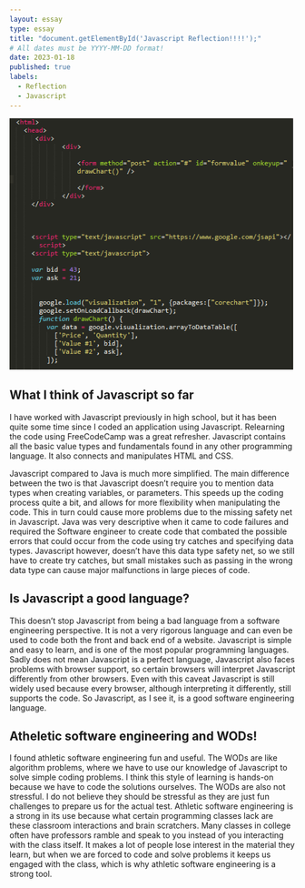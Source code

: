 ```yaml
---
layout: essay
type: essay
title: "document.getElementById('Javascript Reflection!!!!');"
# All dates must be YYYY-MM-DD format!
date: 2023-01-18
published: true
labels:
  - Reflection
  - Javascript
---
```


<img width="500px" class="rounded float-start pe-4" src="../img/javascriptReflection/JavaScript_screenshot.png">
<!-- <img width="300px" class="rounded float-start pe-4" src="" -->

## What I think of Javascript so far

I have worked with Javascript previously in high school, but it has been quite some time since I coded an application using Javascript. Relearning the code using FreeCodeCamp was a great refresher. Javascript contains all the basic value types and fundamentals found in any other programming language. It also connects and manipulates HTML and CSS. 

Javascript compared to Java is much more simplified. The main difference between the two is that Javascript doesn’t require you to mention data types when creating variables, or parameters. This speeds up the coding process quite a bit, and allows for more flexibility when manipulating the code. This in turn could cause more problems due to the missing safety net in Javascript. Java was very descriptive when it came to code failures and required the Software engineer to create code that combated the possible errors that could occur from the code using try catches and specifying data types. Javascript however, doesn’t have this data type safety net, so we still have to create try catches, but small mistakes such as passing in the wrong data type can cause major malfunctions in large pieces of code. 

## Is Javascript a good language?

This doesn’t stop Javascript from being a bad language from a software engineering perspective. It is not a very rigorous language and can even be used to code both the front and back end of a website. Javascript is simple and easy to learn, and is one of the most popular programming languages. Sadly does not mean Javascript is a perfect language, Javascript also faces problems with browser support, so certain browsers will interpret Javascript differently from other browsers. Even with this caveat Javascript is still widely used because every browser, although interpreting it differently, still supports the code. So Javascript, as I see it, is a good software engineering language.

## Atheletic software engineering and WODs!

I found athletic software engineering fun and useful. The WODs are like algorithm problems, where we have to use our knowledge of Javascript to solve simple coding problems. I think this style of learning is hands-on because we have to code the solutions ourselves. The WODs are also not stressful. I do not believe they should be stressful as they are just fun challenges to prepare us for the actual test. Athletic software engineering is a strong in its use because what certain programming classes lack are these classroom interactions and brain scratchers. Many classes in college often have professors ramble and speak to you instead of you interacting with the class itself. It makes a lot of people lose interest in the material they learn, but when we are forced to code and solve problems it keeps us engaged with the class, which is why athletic software engineering is a strong tool.
